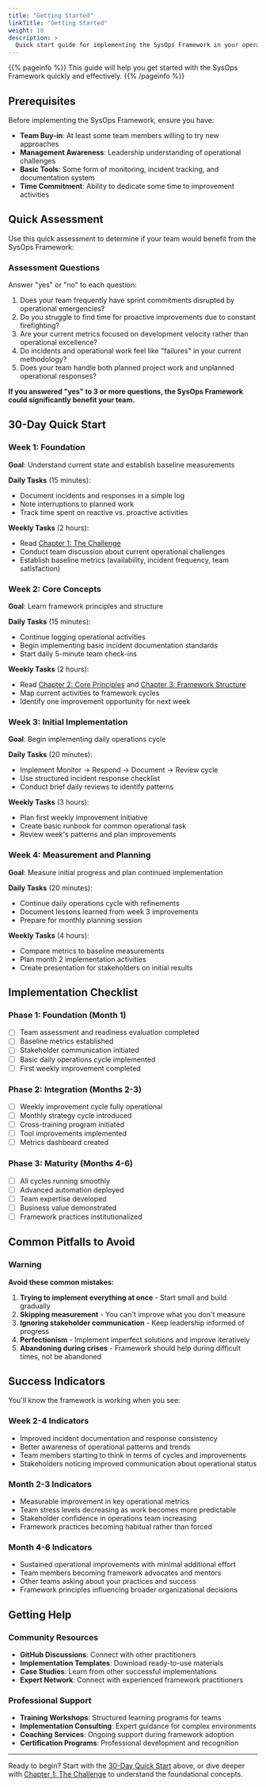 ```yaml
---
title: "Getting Started"
linkTitle: "Getting Started"
weight: 10
description: >
  Quick start guide for implementing the SysOps Framework in your operations team.
---
```


{{% pageinfo %}}
This guide will help you get started with the SysOps Framework quickly and effectively.
{{% /pageinfo %}}

## Prerequisites

Before implementing the SysOps Framework, ensure you have:

- **Team Buy-in**: At least some team members willing to try new approaches
- **Management Awareness**: Leadership understanding of operational challenges
- **Basic Tools**: Some form of monitoring, incident tracking, and documentation system
- **Time Commitment**: Ability to dedicate some time to improvement activities

## Quick Assessment

Use this quick assessment to determine if your team would benefit from the SysOps Framework:

### Assessment Questions

Answer "yes" or "no" to each question:

1. Does your team frequently have sprint commitments disrupted by operational emergencies?
2. Do you struggle to find time for proactive improvements due to constant firefighting?
3. Are your current metrics focused on development velocity rather than operational excellence?
4. Do incidents and operational work feel like "failures" in your current methodology?
5. Does your team handle both planned project work and unplanned operational responses?

**If you answered "yes" to 3 or more questions, the SysOps Framework could significantly benefit your team.**

## 30-Day Quick Start

### Week 1: Foundation

**Goal**: Understand current state and establish baseline measurements

**Daily Tasks** (15 minutes):

- Document incidents and responses in a simple log
- Note interruptions to planned work
- Track time spent on reactive vs. proactive activities

**Weekly Tasks** (2 hours):

- Read [Chapter 1: The Challenge](../chapter-01-challenge/)
- Conduct team discussion about current operational challenges
- Establish baseline metrics (availability, incident frequency, team satisfaction)

### Week 2: Core Concepts

**Goal**: Learn framework principles and structure

**Daily Tasks** (15 minutes):

- Continue logging operational activities
- Begin implementing basic incident documentation standards
- Start daily 5-minute team check-ins

**Weekly Tasks** (2 hours):

- Read [Chapter 2: Core Principles](../chapter-02-principles/) and [Chapter 3: Framework Structure](../chapter-03-structure/)
- Map current activities to framework cycles
- Identify one improvement opportunity for next week

### Week 3: Initial Implementation

**Goal**: Begin implementing daily operations cycle

**Daily Tasks** (20 minutes):

- Implement Monitor → Respond → Document → Review cycle
- Use structured incident response checklist
- Conduct brief daily reviews to identify patterns

**Weekly Tasks** (3 hours):

- Plan first weekly improvement initiative
- Create basic runbook for common operational task
- Review week's patterns and plan improvements

### Week 4: Measurement and Planning

**Goal**: Measure initial progress and plan continued implementation

**Daily Tasks** (20 minutes):

- Continue daily operations cycle with refinements
- Document lessons learned from week 3 improvements
- Prepare for monthly planning session

**Weekly Tasks** (4 hours):

- Compare metrics to baseline measurements
- Plan month 2 implementation activities
- Create presentation for stakeholders on initial results

## Implementation Checklist

### Phase 1: Foundation (Month 1)

- [ ] Team assessment and readiness evaluation completed
- [ ] Baseline metrics established
- [ ] Stakeholder communication initiated
- [ ] Basic daily operations cycle implemented
- [ ] First weekly improvement completed

### Phase 2: Integration (Months 2-3)

- [ ] Weekly improvement cycle fully operational
- [ ] Monthly strategy cycle introduced
- [ ] Cross-training program initiated
- [ ] Tool improvements implemented
- [ ] Metrics dashboard created

### Phase 3: Maturity (Months 4-6)

- [ ] All cycles running smoothly
- [ ] Advanced automation deployed
- [ ] Team expertise developed
- [ ] Business value demonstrated
- [ ] Framework practices institutionalized

## Common Pitfalls to Avoid

### Warning

**Avoid these common mistakes:**

1. **Trying to implement everything at once** - Start small and build gradually
2. **Skipping measurement** - You can't improve what you don't measure
3. **Ignoring stakeholder communication** - Keep leadership informed of progress
4. **Perfectionism** - Implement imperfect solutions and improve iteratively
5. **Abandoning during crises** - Framework should help during difficult times, not be abandoned

## Success Indicators

You'll know the framework is working when you see:

### Week 2-4 Indicators

- Improved incident documentation and response consistency
- Better awareness of operational patterns and trends
- Team members starting to think in terms of cycles and improvements
- Stakeholders noticing improved communication about operational status

### Month 2-3 Indicators

- Measurable improvement in key operational metrics
- Team stress levels decreasing as work becomes more predictable
- Stakeholder confidence in operations team increasing
- Framework practices becoming habitual rather than forced

### Month 4-6 Indicators

- Sustained operational improvements with minimal additional effort
- Team members becoming framework advocates and mentors
- Other teams asking about your practices and success
- Framework principles influencing broader organizational decisions

## Getting Help

### Community Resources

- **GitHub Discussions**: Connect with other practitioners
- **Implementation Templates**: Download ready-to-use materials
- **Case Studies**: Learn from other successful implementations
- **Expert Network**: Connect with experienced framework practitioners

### Professional Support

- **Training Workshops**: Structured learning programs for teams
- **Implementation Consulting**: Expert guidance for complex environments
- **Coaching Services**: Ongoing support during framework adoption
- **Certification Programs**: Professional development and recognition

---

Ready to begin? Start with the [30-Day Quick Start](#30-day-quick-start) above, or dive deeper with [Chapter 1: The Challenge](../chapter-01-challenge/) to understand the foundational concepts.
